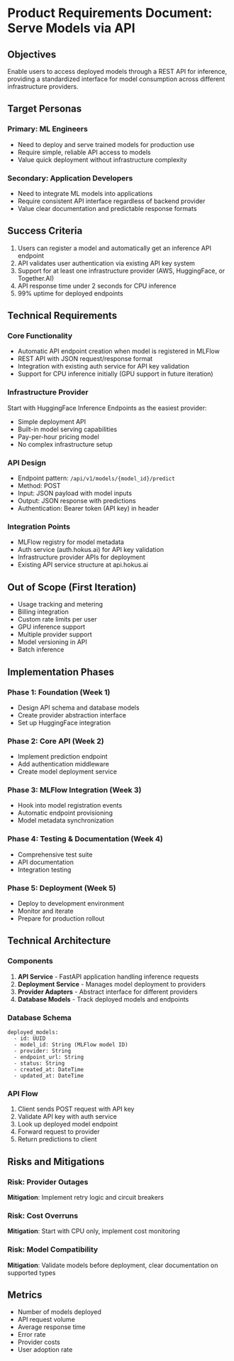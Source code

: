 # Product Requirements Document: Serve Models via API

## Objectives
Enable users to access deployed models through a REST API for inference, providing a standardized interface for model consumption across different infrastructure providers.

## Target Personas

### Primary: ML Engineers
- Need to deploy and serve trained models for production use
- Require simple, reliable API access to models
- Value quick deployment without infrastructure complexity

### Secondary: Application Developers
- Need to integrate ML models into applications
- Require consistent API interface regardless of backend provider
- Value clear documentation and predictable response formats

## Success Criteria
1. Users can register a model and automatically get an inference API endpoint
2. API validates user authentication via existing API key system
3. Support for at least one infrastructure provider (AWS, HuggingFace, or Together.AI)
4. API response time under 2 seconds for CPU inference
5. 99% uptime for deployed endpoints

## Technical Requirements

### Core Functionality
- Automatic API endpoint creation when model is registered in MLFlow
- REST API with JSON request/response format
- Integration with existing auth service for API key validation
- Support for CPU inference initially (GPU support in future iteration)

### Infrastructure Provider
Start with HuggingFace Inference Endpoints as the easiest provider:
- Simple deployment API
- Built-in model serving capabilities
- Pay-per-hour pricing model
- No complex infrastructure setup

### API Design
- Endpoint pattern: `/api/v1/models/{model_id}/predict`
- Method: POST
- Input: JSON payload with model inputs
- Output: JSON response with predictions
- Authentication: Bearer token (API key) in header

### Integration Points
- MLFlow registry for model metadata
- Auth service (auth.hokus.ai) for API key validation
- Infrastructure provider APIs for deployment
- Existing API service structure at api.hokus.ai

## Out of Scope (First Iteration)
- Usage tracking and metering
- Billing integration
- Custom rate limits per user
- GPU inference support
- Multiple provider support
- Model versioning in API
- Batch inference

## Implementation Phases

### Phase 1: Foundation (Week 1)
- Design API schema and database models
- Create provider abstraction interface
- Set up HuggingFace integration

### Phase 2: Core API (Week 2)
- Implement prediction endpoint
- Add authentication middleware
- Create model deployment service

### Phase 3: MLFlow Integration (Week 3)
- Hook into model registration events
- Automatic endpoint provisioning
- Model metadata synchronization

### Phase 4: Testing & Documentation (Week 4)
- Comprehensive test suite
- API documentation
- Integration testing

### Phase 5: Deployment (Week 5)
- Deploy to development environment
- Monitor and iterate
- Prepare for production rollout

## Technical Architecture

### Components
1. **API Service** - FastAPI application handling inference requests
2. **Deployment Service** - Manages model deployment to providers
3. **Provider Adapters** - Abstract interface for different providers
4. **Database Models** - Track deployed models and endpoints

### Database Schema
```
deployed_models:
  - id: UUID
  - model_id: String (MLFlow model ID)
  - provider: String
  - endpoint_url: String
  - status: String
  - created_at: DateTime
  - updated_at: DateTime
```

### API Flow
1. Client sends POST request with API key
2. Validate API key with auth service
3. Look up deployed model endpoint
4. Forward request to provider
5. Return predictions to client

## Risks and Mitigations

### Risk: Provider Outages
**Mitigation**: Implement retry logic and circuit breakers

### Risk: Cost Overruns
**Mitigation**: Start with CPU only, implement cost monitoring

### Risk: Model Compatibility
**Mitigation**: Validate models before deployment, clear documentation on supported types

## Metrics
- Number of models deployed
- API request volume
- Average response time
- Error rate
- Provider costs
- User adoption rate